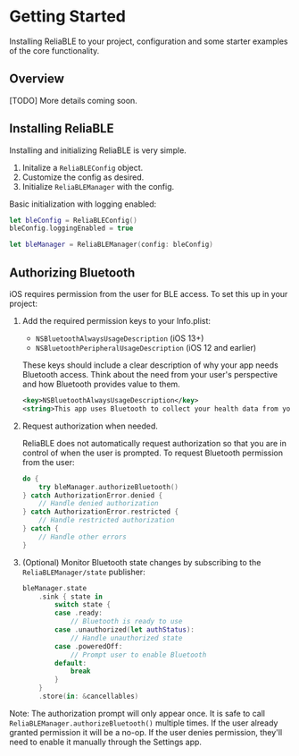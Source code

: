 # Getting Started

Installing ReliaBLE to your project, configuration and some starter examples of the core functionality.

## Overview

[TODO] More details coming soon.

## Installing ReliaBLE

Installing and initializing ReliaBLE is very simple.

1. Initalize a ``ReliaBLEConfig`` object.
2. Customize the config as desired.
3. Initialize ``ReliaBLEManager`` with the config.

Basic initialization with logging enabled:
```swift
let bleConfig = ReliaBLEConfig()
bleConfig.loggingEnabled = true

let bleManager = ReliaBLEManager(config: bleConfig)
```

## Authorizing Bluetooth

iOS requires permission from the user for BLE access. To set this up in your project:

1. Add the required permission keys to your Info.plist:
   - `NSBluetoothAlwaysUsageDescription` (iOS 13+)
   - `NSBluetoothPeripheralUsageDescription` (iOS 12 and earlier)

   These keys should include a clear description of why your app needs Bluetooth access. Think about the need from your user's perspective and how Bluetooth provides value to them.

   ```xml
   <key>NSBluetoothAlwaysUsageDescription</key>
   <string>This app uses Bluetooth to collect your health data from your wearable devie.</string>
   ```

2. Request authorization when needed.

   ReliaBLE does not automatically request authorization so that you are in control of when the user is prompted. To request Bluetooth permission from the user:
   ```swift
   do {
       try bleManager.authorizeBluetooth()
   } catch AuthorizationError.denied {
       // Handle denied authorization
   } catch AuthorizationError.restricted {
       // Handle restricted authorization
   } catch {
       // Handle other errors
   }
   ```

3. (Optional) Monitor Bluetooth state changes by subscribing to the ``ReliaBLEManager/state`` publisher:
   ```swift
   bleManager.state
       .sink { state in
           switch state {
           case .ready:
               // Bluetooth is ready to use
           case .unauthorized(let authStatus):
               // Handle unauthorized state
           case .poweredOff:
               // Prompt user to enable Bluetooth
           default:
               break
           }
       }
       .store(in: &cancellables)
   ```

Note: The authorization prompt will only appear once. It is safe to call `ReliaBLEManager.authorizeBluetooth()` multiple times. If the user already granted permission it will be a no-op. If the user denies permission, they'll need to enable it manually through the Settings app.
